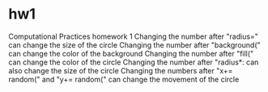 # hw1
Computational Practices homework 1
Changing the number after "radius=" can change the size of the circle
Changing the number after "background(" can change the color of the background
Changing the number after "fill(" can change the color of the circle
Changing the number after "radius*: can also change the size of the circle
Changing the numbers after "x+= random(" and "y+= random(" can change the movement of the circle
